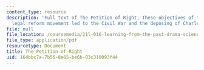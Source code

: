 ```yaml
---
content_type: resource
description: 'Full text of The Petition of Right. These objectives of the 1628 English
  legal reform movement led to the Civil War and the deposing of Charles I in 1649. '
file: null
file_location: /coursemedia/21l-016-learning-from-the-past-drama-science-performance-spring-2009/164bbc7a7b568e65be6b03c310093f44_MIT21L_016s09_read09_right.pdf
file_type: application/pdf
resourcetype: Document
title: The Petition of Right
uid: 164bbc7a-7b56-8e65-be6b-03c310093f44
---
```


